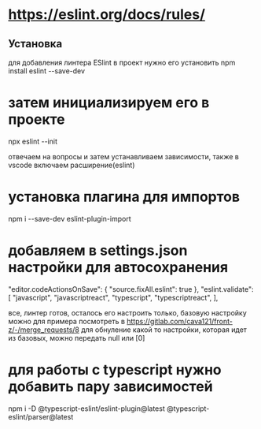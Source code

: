 # https://eslint.org/docs/rules/

## Установка
для добавления линтера ESlint в проект нужно его установить
npm install eslint --save-dev

# затем инициализируем его в проекте
npx eslint --init

отвечаем на вопросы и затем устанавливаем зависимости, также в vscode включаем расширение(eslint)

# установка плагина для импортов
npm i --save-dev eslint-plugin-import


# добавляем в settings.json настройки для автосохранения
"editor.codeActionsOnSave": {
    "source.fixAll.eslint": true
},
"eslint.validate": [
    "javascript",
    "javascriptreact",
    "typescript",
    "typescriptreact",
],

все, линтер готов, осталось его настроить только, базовую настройку можно для примера посмотреть в https://gitlab.com/cava121/front-z/-/merge_requests/8
для обнуление какой то настройки, которая идет из базовых, можно передать null или [0]


# для работы с typescript нужно добавить пару зависимостей
npm i -D @typescript-eslint/eslint-plugin@latest @typescript-eslint/parser@latest